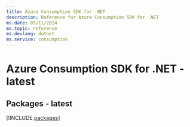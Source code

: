 ```yaml
---
title: Azure Consumption SDK for .NET
description: Reference for Azure Consumption SDK for .NET
ms.date: 03/11/2024
ms.topic: reference
ms.devlang: dotnet
ms.service: consumption
---
```

# Azure Consumption SDK for .NET - latest
## Packages - latest
[!INCLUDE [packages](consumption-index.md)]